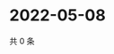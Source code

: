 # 2022-05-08

共 0 条

<!-- BEGIN WEIBO -->
<!-- 最后更新时间 Sun May 08 2022 18:14:27 GMT+0800 (China Standard Time) -->

<!-- END WEIBO -->
